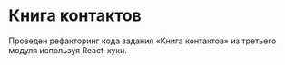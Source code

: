 # Книга контактов

Проведен рефакторинг кода задания «Книга контактов» из третьего модуля используя
React-хуки.
